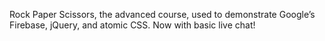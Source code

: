 Rock Paper Scissors, the advanced course, used to demonstrate Google’s Firebase, jQuery, and atomic CSS. Now with basic live chat!
